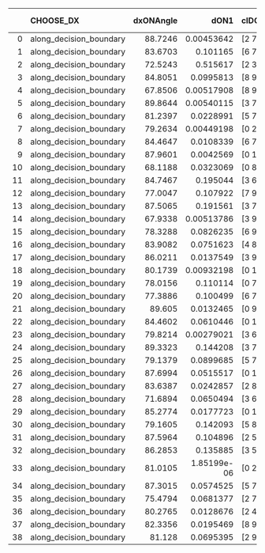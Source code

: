 |    | CHOOSE_DX               |   dxONAngle |        dON1 | cIDON1   |   dON_patch_1 |   nTON |         dON |   dxOFFAngle |       dOFF1 | cIDOFF1   |   dOFF_patch_1 |   nTOFF |        dOFF | SUCCESS   |   nExp |   dual_point_id |   subpoint_time_seconds |   total_execution_time |      logp |      dOFF/dON | Vote dOFF>dON   |
|---:|:------------------------|------------:|------------:|:---------|--------------:|-------:|------------:|-------------:|------------:|:----------|---------------:|--------:|------------:|:----------|-------:|----------------:|------------------------:|-----------------------:|----------:|--------------:|:----------------|
|  0 | along_decision_boundary |     88.7246 | 0.00453642  | [2 7]    |   0.00453642  |      1 | 0.00453642  |      79.1451 | 0.0961817   | [2 7]     |    0.0961817   |       1 | 0.0961817   | True      |      1 |               1 |                0.59853  |                1.01122 |  0        |    21.2021    | True            |
|  1 | along_decision_boundary |     83.6703 | 0.101165    | [6 7]    |   0.101165    |      1 | 0.101165    |      82.6725 | 0.303912    | [6 7]     |    0.303912    |       1 | 0.303912    | True      |      2 |               2 |                0.583489 |                1.61056 | -0.5      |     3.00414   | True            |
|  2 | along_decision_boundary |     72.5243 | 0.515617    | [2 3]    |   0.515617    |      1 | 0.515617    |      79.1165 | 0.0442365   | [2 3]     |    0.0442365   |       1 | 0.0442365   | False     |      3 |               3 |                0.50807  |                2.12562 | -1        |     0.0857933 | False           |
|  3 | along_decision_boundary |     84.8051 | 0.0995813   | [8 9]    |   0.0995813   |      1 | 0.0995813   |      88.2603 | 0.0116381   | [8 9]     |    0.0116381   |       1 | 0.0116381   | False     |      4 |               4 |                0.503793 |                2.63755 | -0.166667 |     0.11687   | False           |
|  4 | along_decision_boundary |     67.8506 | 0.00517908  | [8 9]    |   0.00517908  |      1 | 0.00517908  |      87.4526 | 0.051922    | [8 9]     |    0.051922    |       1 | 0.051922    | True      |      5 |               5 |                0.763073 |                3.40665 | -0        |    10.0253    | True            |
|  5 | along_decision_boundary |     89.8644 | 0.00540115  | [3 7]    |   0.00540115  |      1 | 0.00540115  |      89.6865 | 0.0354293   | [3 7]     |    0.0354293   |       1 | 0.0354293   | True      |      6 |               6 |                0.490305 |                3.90596 | -0.1      |     6.55957   | True            |
|  6 | along_decision_boundary |     81.2397 | 0.0228991   | [5 7]    |   0.0228991   |      1 | 0.0228991   |      87.4733 | 0.473797    | [5 7]     |    0.473797    |       1 | 0.473797    | True      |      7 |               7 |                0.530807 |                4.44276 | -0.333333 |    20.6906    | True            |
|  7 | along_decision_boundary |     79.2634 | 0.00449198  | [0 2]    |   0.00449198  |      1 | 0.00449198  |      89.5945 | 0.0252307   | [1 2]     |    0.0252307   |       1 | 0.0252307   | True      |      8 |               8 |                0.48656  |                4.93683 | -0.642857 |     5.61684   | True            |
|  8 | along_decision_boundary |     84.4647 | 0.0108339   | [6 7]    |   0.0108339   |      1 | 0.0108339   |      81.9467 | 0.0438267   | [6 7]     |    0.0438267   |       1 | 0.0438267   | True      |      9 |               9 |                0.599778 |                5.54361 | -1        |     4.04533   | True            |
|  9 | along_decision_boundary |     87.9601 | 0.0042569   | [0 1]    |   0.0042569   |      1 | 0.0042569   |      87.644  | 0.000942856 | [0 1]     |    0.000942856 |       1 | 0.000942856 | False     |     10 |              10 |                0.470655 |                6.02027 | -1.38889  |     0.221489  | False           |
| 10 | along_decision_boundary |     68.1188 | 0.0323069   | [0 8]    |   0.0323069   |      1 | 0.0323069   |      89.3764 | 0.0808286   | [1 8]     |    0.0808286   |       1 | 0.0808286   | True      |     11 |              11 |                0.450397 |                6.47582 | -0.8      |     2.5019    | True            |
| 11 | along_decision_boundary |     84.7467 | 0.195044    | [3 6]    |   0.195044    |      1 | 0.195044    |      86.4784 | 0.0671905   | [3 6]     |    0.0671905   |       1 | 0.0671905   | False     |     12 |              12 |                0.519933 |                7.00589 | -1.13636  |     0.344489  | False           |
| 12 | along_decision_boundary |     77.0047 | 0.107922    | [7 9]    |   0.107922    |      1 | 0.107922    |      85.701  | 0.002869    | [7 9]     |    0.002869    |       1 | 0.002869    | False     |     13 |              13 |                0.979324 |                7.99421 | -0.666667 |     0.026584  | False           |
| 13 | along_decision_boundary |     87.5065 | 0.191561    | [3 7]    |   0.191561    |      1 | 0.191561    |      87.0811 | 0.635729    | [3 7]     |    0.635729    |       1 | 0.635729    | True      |     14 |              14 |                0.792732 |                8.79473 | -0.346154 |     3.31867   | True            |
| 14 | along_decision_boundary |     67.9338 | 0.00513786  | [3 9]    |   0.00513786  |      1 | 0.00513786  |      80.2596 | 0.0371608   | [3 9]     |    0.0371608   |       1 | 0.0371608   | True      |     15 |              15 |                0.555689 |                9.35541 | -0.571429 |     7.23273   | True            |
| 15 | along_decision_boundary |     78.3288 | 0.0826235   | [6 9]    |   0.0826235   |      1 | 0.0826235   |      84.1939 | 0.0231428   | [6 9]     |    0.0231428   |       1 | 0.0231428   | False     |     16 |              16 |                0.488359 |                9.85231 | -0.833333 |     0.280099  | False           |
| 16 | along_decision_boundary |     83.9082 | 0.0751623   | [4 8]    |   0.0751623   |      1 | 0.0751623   |      85.6206 | 0.153486    | [4 8]     |    0.153486    |       1 | 0.153486    | True      |     17 |              17 |                0.541025 |               10.4004  | -0.5      |     2.04206   | True            |
| 17 | along_decision_boundary |     86.0211 | 0.0137549   | [3 9]    |   0.0137549   |      1 | 0.0137549   |      89.4955 | 0.0384601   | [3 9]     |    0.0384601   |       1 | 0.0384601   | True      |     18 |              18 |                0.475433 |               10.8828  | -0.735294 |     2.7961    | True            |
| 18 | along_decision_boundary |     80.1739 | 0.00932198  | [0 1]    |   0.00932198  |      1 | 0.00932198  |      89.1771 | 0.0758359   | [0 1]     |    0.0758359   |       1 | 0.0758359   | True      |     19 |              19 |                0.474408 |               11.3645  | -1        |     8.13518   | True            |
| 19 | along_decision_boundary |     78.0156 | 0.110114    | [0 7]    |   0.110114    |      1 | 0.110114    |      89.4988 | 0.00503914  | [1 7]     |    0.00503914  |       1 | 0.00503914  | False     |     20 |              21 |                0.608188 |               11.991   | -1.28947  |     0.0457629 | False           |
| 20 | along_decision_boundary |     77.3886 | 0.100499    | [6 7]    |   0.100499    |      1 | 0.100499    |      77.5039 | 0.064181    | [6 7]     |    0.064181    |       1 | 0.064181    | False     |     21 |              22 |                0.462801 |               12.4587  | -0.9      |     0.638625  | False           |
| 21 | along_decision_boundary |     89.605  | 0.0132465   | [0 9]    |   0.0132465   |      1 | 0.0132465   |      88.1718 | 0.0190826   | [1 9]     |    0.0190826   |       1 | 0.0190826   | True      |     22 |              23 |                0.443153 |               12.9096  | -0.595238 |     1.44058   | True            |
| 22 | along_decision_boundary |     84.4602 | 0.0610446   | [0 1]    |   0.0610446   |      1 | 0.0610446   |      88.1722 | 0.0645349   | [0 1]     |    0.0645349   |       1 | 0.0645349   | True      |     23 |              24 |                0.462892 |               13.3795  | -0.818182 |     1.05718   | True            |
| 23 | along_decision_boundary |     79.8214 | 0.00279021  | [3 6]    |   0.00279021  |      1 | 0.00279021  |      84.4694 | 0.139747    | [3 6]     |    0.139747    |       1 | 0.139747    | True      |     24 |              25 |                0.557714 |               13.9451  | -1.06522  |    50.0846    | True            |
| 24 | along_decision_boundary |     89.3323 | 0.144208    | [3 7]    |   0.144208    |      1 | 0.144208    |      88.925  | 0.274104    | [3 7]     |    0.274104    |       1 | 0.274104    | True      |     25 |              26 |                0.839913 |               14.7951  | -1.33333  |     1.90076   | True            |
| 25 | along_decision_boundary |     79.1379 | 0.0899685   | [5 7]    |   0.0899685   |      1 | 0.0899685   |      85.1079 | 0.0586241   | [5 7]     |    0.0586241   |       1 | 0.0586241   | False     |     26 |              27 |                0.623745 |               15.4298  | -1.62     |     0.651607  | False           |
| 26 | along_decision_boundary |     87.6994 | 0.0515517   | [0 1]    |   0.0515517   |      1 | 0.0515517   |      89.8966 | 0.363693    | [0 1]     |    0.363693    |       1 | 0.363693    | True      |     27 |              28 |                0.69257  |               16.1303  | -1.23077  |     7.05492   | True            |
| 27 | along_decision_boundary |     83.6387 | 0.0242857   | [2 8]    |   0.0242857   |      1 | 0.0242857   |      89.8742 | 0.0313911   | [2 8]     |    0.0313911   |       1 | 0.0313911   | True      |     28 |              29 |                0.516319 |               16.6556  | -1.5      |     1.29257   | True            |
| 28 | along_decision_boundary |     71.6894 | 0.0650494   | [3 6]    |   0.0650494   |      1 | 0.0650494   |      83.1387 | 0.0346003   | [3 6]     |    0.0346003   |       1 | 0.0346003   | False     |     29 |              30 |                0.481008 |               17.1467  | -1.78571  |     0.531908  | False           |
| 29 | along_decision_boundary |     85.2774 | 0.0177723   | [0 1]    |   0.0177723   |      1 | 0.0177723   |      83.515  | 0.0186704   | [0 1]     |    0.0186704   |       1 | 0.0186704   | True      |     30 |              31 |                0.476851 |               17.6315  | -1.39655  |     1.05054   | True            |
| 30 | along_decision_boundary |     79.1605 | 0.142093    | [5 8]    |   0.142093    |      1 | 0.142093    |      89.7407 | 0.260557    | [5 8]     |    0.260557    |       1 | 0.260557    | True      |     31 |              32 |                0.988151 |               18.6249  | -1.66667  |     1.83371   | True            |
| 31 | along_decision_boundary |     87.5964 | 0.104896    | [2 5]    |   0.104896    |      1 | 0.104896    |      86.2411 | 0.144849    | [2 5]     |    0.144849    |       1 | 0.144849    | True      |     32 |              33 |                0.470727 |               19.0996  | -1.95161  |     1.38089   | True            |
| 32 | along_decision_boundary |     86.2853 | 0.135885    | [3 5]    |   0.135885    |      1 | 0.135885    |      87.9335 | 0.447455    | [3 5]     |    0.447455    |       1 | 0.447455    | True      |     33 |              34 |                1.0467   |               20.1516  | -2.25     |     3.2929    | True            |
| 33 | along_decision_boundary |     81.0105 | 1.85199e-06 | [0 2]    |   1.85199e-06 |      1 | 1.85199e-06 |      86.0466 | 0.0469726   | [1 2]     |    0.0469726   |       1 | 0.0469726   | True      |     34 |              35 |                0.37385  |               20.5305  | -2.56061  | 25363.4       | True            |
| 34 | along_decision_boundary |     87.3015 | 0.0574525   | [5 7]    |   0.0574525   |      1 | 0.0574525   |      89.1143 | 0.0500205   | [5 7]     |    0.0500205   |       1 | 0.0500205   | False     |     35 |              36 |                0.475018 |               21.0104  | -2.88235  |     0.870641  | False           |
| 35 | along_decision_boundary |     75.4794 | 0.0681377   | [2 7]    |   0.0681377   |      1 | 0.0681377   |      83.1425 | 0.103766    | [2 7]     |    0.103766    |       1 | 0.103766    | True      |     36 |              37 |                0.604267 |               21.6227  | -2.41429  |     1.52288   | True            |
| 36 | along_decision_boundary |     80.2765 | 0.0128676   | [2 4]    |   0.0128676   |      1 | 0.0128676   |      83.7321 | 0.192592    | [2 4]     |    0.192592    |       1 | 0.192592    | True      |     37 |              38 |                0.549556 |               22.1782  | -2.72222  |    14.9672    | True            |
| 37 | along_decision_boundary |     82.3356 | 0.0195469   | [8 9]    |   0.0195469   |      1 | 0.0195469   |      87.5766 | 0.0924081   | [8 9]     |    0.0924081   |       1 | 0.0924081   | True      |     38 |              39 |                0.426118 |               22.6118  | -3.04054  |     4.72751   | True            |
| 38 | along_decision_boundary |     81.128  | 0.0695395   | [2 9]    |   0.0695395   |      1 | 0.0695395   |      86.2937 | 0.279742    | [2 9]     |    0.279742    |       1 | 0.279742    | True      |     39 |              40 |                0.484781 |               23.103   | -3.36842  |     4.02278   | True            |